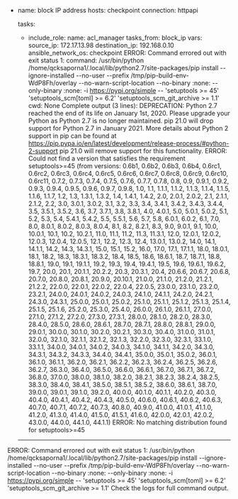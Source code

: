 - name: block IP address
  hosts: checkpoint
  connection: httpapi

  tasks:
    - include_role:
        name: acl_manager
        tasks_from: block_ip
      vars:
        source_ip: 172.17.13.98
        destination_ip: 192.168.0.10
        ansible_network_os: checkpoint
ERROR: Command errored out with exit status 1:
   command: /usr/bin/python /home/qcksaporna1/.local/lib/python2.7/site-packages/pip install --ignore-installed --no-user --prefix /tmp/pip-build-env-WdP8Fh/overlay --no-warn-script-location --no-binary :none: --only-binary :none: -i https://pypi.org/simple -- 'setuptools >= 45' 'setuptools_scm[toml] >= 6.2' 'setuptools_scm_git_archive >= 1.1'
       cwd: None
  Complete output (3 lines):
  DEPRECATION: Python 2.7 reached the end of its life on January 1st, 2020. Please upgrade your Python as Python 2.7 is no longer maintained. pip 21.0 will drop support for Python 2.7 in January 2021. More details about Python 2 support in pip can be found at https://pip.pypa.io/en/latest/development/release-process/#python-2-support pip 21.0 will remove support for this functionality.
  ERROR: Could not find a version that satisfies the requirement setuptools>=45 (from versions: 0.6b1, 0.6b2, 0.6b3, 0.6b4, 0.6rc1, 0.6rc2, 0.6rc3, 0.6rc4, 0.6rc5, 0.6rc6, 0.6rc7, 0.6rc8, 0.6rc9, 0.6rc10, 0.6rc11, 0.7.2, 0.7.3, 0.7.4, 0.7.5, 0.7.6, 0.7.7, 0.7.8, 0.8, 0.9, 0.9.1, 0.9.2, 0.9.3, 0.9.4, 0.9.5, 0.9.6, 0.9.7, 0.9.8, 1.0, 1.1, 1.1.1, 1.1.2, 1.1.3, 1.1.4, 1.1.5, 1.1.6, 1.1.7, 1.2, 1.3, 1.3.1, 1.3.2, 1.4, 1.4.1, 1.4.2, 2.0, 2.0.1, 2.0.2, 2.1, 2.1.1, 2.1.2, 2.2, 3.0, 3.0.1, 3.0.2, 3.1, 3.2, 3.3, 3.4, 3.4.1, 3.4.2, 3.4.3, 3.4.4, 3.5, 3.5.1, 3.5.2, 3.6, 3.7, 3.7.1, 3.8, 3.8.1, 4.0, 4.0.1, 5.0, 5.0.1, 5.0.2, 5.1, 5.2, 5.3, 5.4, 5.4.1, 5.4.2, 5.5, 5.5.1, 5.6, 5.7, 5.8, 6.0.1, 6.0.2, 6.1, 7.0, 8.0, 8.0.1, 8.0.2, 8.0.3, 8.0.4, 8.1, 8.2, 8.2.1, 8.3, 9.0, 9.0.1, 9.1, 10.0, 10.0.1, 10.1, 10.2, 10.2.1, 11.0, 11.1, 11.2, 11.3, 11.3.1, 12.0, 12.0.1, 12.0.2, 12.0.3, 12.0.4, 12.0.5, 12.1, 12.2, 12.3, 12.4, 13.0.1, 13.0.2, 14.0, 14.1, 14.1.1, 14.2, 14.3, 14.3.1, 15.0, 15.1, 15.2, 16.0, 17.0, 17.1, 17.1.1, 18.0, 18.0.1, 18.1, 18.2, 18.3, 18.3.1, 18.3.2, 18.4, 18.5, 18.6, 18.6.1, 18.7, 18.7.1, 18.8, 18.8.1, 19.0, 19.1, 19.1.1, 19.2, 19.3, 19.4, 19.4.1, 19.5, 19.6, 19.6.1, 19.6.2, 19.7, 20.0, 20.1, 20.1.1, 20.2.2, 20.3, 20.3.1, 20.4, 20.6.6, 20.6.7, 20.6.8, 20.7.0, 20.8.0, 20.8.1, 20.9.0, 20.10.1, 21.0.0, 21.1.0, 21.2.0, 21.2.1, 21.2.2, 22.0.0, 22.0.1, 22.0.2, 22.0.4, 22.0.5, 23.0.0, 23.1.0, 23.2.0, 23.2.1, 24.0.0, 24.0.1, 24.0.2, 24.0.3, 24.1.0, 24.1.1, 24.2.0, 24.2.1, 24.3.0, 24.3.1, 25.0.0, 25.0.1, 25.0.2, 25.1.0, 25.1.1, 25.1.2, 25.1.3, 25.1.4, 25.1.5, 25.1.6, 25.2.0, 25.3.0, 25.4.0, 26.0.0, 26.1.0, 26.1.1, 27.0.0, 27.1.0, 27.1.2, 27.2.0, 27.3.0, 27.3.1, 28.0.0, 28.1.0, 28.2.0, 28.3.0, 28.4.0, 28.5.0, 28.6.0, 28.6.1, 28.7.0, 28.7.1, 28.8.0, 28.8.1, 29.0.0, 29.0.1, 30.0.0, 30.1.0, 30.2.0, 30.2.1, 30.3.0, 30.4.0, 31.0.0, 31.0.1, 32.0.0, 32.1.0, 32.1.1, 32.1.2, 32.1.3, 32.2.0, 32.3.0, 32.3.1, 33.1.0, 33.1.1, 34.0.0, 34.0.1, 34.0.2, 34.0.3, 34.1.0, 34.1.1, 34.2.0, 34.3.0, 34.3.1, 34.3.2, 34.3.3, 34.4.0, 34.4.1, 35.0.0, 35.0.1, 35.0.2, 36.0.1, 36.1.0, 36.1.1, 36.2.0, 36.2.1, 36.2.2, 36.2.3, 36.2.4, 36.2.5, 36.2.6, 36.2.7, 36.3.0, 36.4.0, 36.5.0, 36.6.0, 36.6.1, 36.7.0, 36.7.1, 36.7.2, 36.8.0, 37.0.0, 38.0.0, 38.1.0, 38.2.0, 38.2.1, 38.2.3, 38.2.4, 38.2.5, 38.3.0, 38.4.0, 38.4.1, 38.5.0, 38.5.1, 38.5.2, 38.6.0, 38.6.1, 38.7.0, 39.0.0, 39.0.1, 39.1.0, 39.2.0, 40.0.0, 40.1.0, 40.1.1, 40.2.0, 40.3.0, 40.4.0, 40.4.1, 40.4.2, 40.4.3, 40.5.0, 40.6.0, 40.6.1, 40.6.2, 40.6.3, 40.7.0, 40.7.1, 40.7.2, 40.7.3, 40.8.0, 40.9.0, 41.0.0, 41.0.1, 41.1.0, 41.2.0, 41.3.0, 41.4.0, 41.5.0, 41.5.1, 41.6.0, 42.0.0, 42.0.1, 42.0.2, 43.0.0, 44.0.0, 44.1.0, 44.1.1)
  ERROR: No matching distribution found for setuptools>=45
  ----------------------------------------
ERROR: Command errored out with exit status 1: /usr/bin/python /home/qcksaporna1/.local/lib/python2.7/site-packages/pip install --ignore-installed --no-user --prefix /tmp/pip-build-env-WdP8Fh/overlay --no-warn-script-location --no-binary :none: --only-binary :none: -i https://pypi.org/simple -- 'setuptools >= 45' 'setuptools_scm[toml] >= 6.2' 'setuptools_scm_git_archive >= 1.1' Check the logs for full command output.
